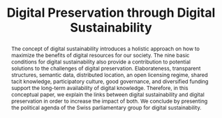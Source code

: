 ---
abstract: The concept of digital sustainability introduces a holistic approach on
  how to maximize the benefits of digital resources for our society. The nine basic
  conditions for digital sustainability also provide a contribution to potential solutions
  to the challenges of digital preservation. Elaborateness, transparent structures,
  semantic data, distributed location, an open licensing regime, shared tacit knowledge,
  participatory culture, good governance, and diversified funding support the long-term
  availability of digital knowledge. Therefore, in this conceptual paper, we explain
  the links between digital sustainability and digital preservation in order to increase
  the impact of both. We conclude by presenting the political agenda of the Swiss
  parliamentary group for digital sustainability.
creators:
- Stuermer, Matthias
- Abu-Tayeh, Gabriel
date: null
document_url: https://services.phaidra.univie.ac.at/api/object/o:503175/download
grand_parent: iPRES
institutions: []
keywords: []
landing_page_url: https://phaidra.univie.ac.at/o:503175
language: eng
layout: publication
license: CC BY-NC-SA 3.0 AT
notes_url: null
parent: iPRES 2016
publication_type: paper
size: 92116
slides_url: null
source_name: iPRES
stream_url: null
title: Digital Preservation through Digital Sustainability
year: 2016
---
